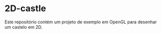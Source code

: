 # 2D-castle
Este repositório contém um projeto de exemplo em OpenGL para desenhar um castelo em 2D.
